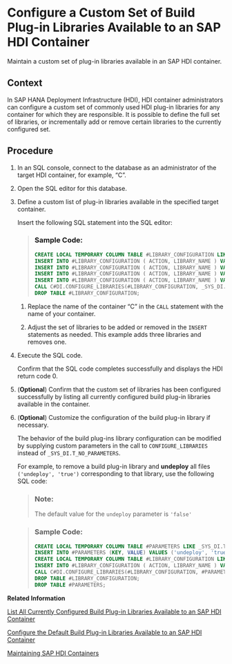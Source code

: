 <!-- loiof0557bf56f45441fb3a324a7cda07e30 -->

# Configure a Custom Set of Build Plug-in Libraries Available to an SAP HDI Container

Maintain a custom set of plug-in libraries available in an SAP HDI container.



<a name="loiof0557bf56f45441fb3a324a7cda07e30__context_zgt_z32_l1b"/>

## Context

In SAP HANA Deployment Infrastructure \(HDI\), HDI container administrators can configure a custom set of commonly used HDI plug-in libraries for any container for which they are responsible. It is possible to define the full set of libraries, or incrementally add or remove certain libraries to the currently configured set.



<a name="loiof0557bf56f45441fb3a324a7cda07e30__steps_hnw_j32_l1b"/>

## Procedure

1.  In an SQL console, connect to the database as an administrator of the target HDI container, for example, “C”.

2.  Open the SQL editor for this database.

3.  Define a custom list of plug-in libraries available in the specified target container.

    Insert the following SQL statement into the SQL editor:

    > ### Sample Code:  
    > ```sql
    > CREATE LOCAL TEMPORARY COLUMN TABLE #LIBRARY_CONFIGURATION LIKE _SYS_DI.TT_LIBRARY_CONFIGURATION;
    > INSERT INTO #LIBRARY_CONFIGURATION ( ACTION, LIBRARY_NAME ) VALUES ( 'ADD', 'com.sap.hana.di.calculationview' );
    > INSERT INTO #LIBRARY_CONFIGURATION ( ACTION, LIBRARY_NAME ) VALUES ( 'ADD', 'com.sap.hana.di.cds' );
    > INSERT INTO #LIBRARY_CONFIGURATION ( ACTION, LIBRARY_NAME ) VALUES ( 'ADD', 'com.sap.hana.di.synonym' );
    > INSERT INTO #LIBRARY_CONFIGURATION ( ACTION, LIBRARY_NAME ) VALUES ( 'REMOVE', 'com.sap.hana.di.view' );
    > CALL C#DI.CONFIGURE_LIBRARIES(#LIBRARY_CONFIGURATION, _SYS_DI.T_NO_PARAMETERS, ?, ?, ?);
    > DROP TABLE #LIBRARY_CONFIGURATION;
    > 
    > ```

    1.  Replace the name of the container “C” in the `CALL` statement with the name of your container.

    2.  Adjust the set of libraries to be added or removed in the `INSERT` statements as needed. This example adds three libraries and removes one.


4.  Execute the SQL code.

    Confirm that the SQL code completes successfully and displays the HDI return code 0.

5.  \(**Optional**\) Confirm that the custom set of libraries has been configured successfully by listing all currently configured build plug-in libraries available in the container.

6.  \(**Optional**\) Customize the configuration of the build plug-in library if necessary.

    The behavior of the build plug-ins library configuration can be modified by supplying custom parameters in the call to `CONFIGURE_LIBRARIES` instead of `_SYS_DI.T_NO_PARAMETERS`.

    For example, to remove a build plug-in library and **undeploy** all files `('undeploy', 'true')` corresponding to that library, use the following SQL code:

    > ### Note:  
    > The default value for the `undeploy` parameter is `'false'`

    > ### Sample Code:  
    > ```sql
    > CREATE LOCAL TEMPORARY COLUMN TABLE #PARAMETERS LIKE _SYS_DI.TT_PARAMETERS;
    > INSERT INTO #PARAMETERS (KEY, VALUE) VALUES ('undeploy', 'true');
    > CREATE LOCAL TEMPORARY COLUMN TABLE #LIBRARY_CONFIGURATION LIKE _SYS_DI.TT_LIBRARY_CONFIGURATION;
    > INSERT INTO #LIBRARY_CONFIGURATION ( ACTION, LIBRARY_NAME ) VALUES ( 'REMOVE', 'com.sap.hana.di.view' );
    > CALL C#DI.CONFIGURE_LIBRARIES(#LIBRARY_CONFIGURATION, #PARAMETERS, ?, ?, ?);
    > DROP TABLE #LIBRARY_CONFIGURATION;
    > DROP TABLE #PARAMETERS;
    > 
    > ```


**Related Information**  


[List All Currently Configured Build Plug-in Libraries Available to an SAP HDI Container](list-all-currently-configured-build-plug-in-li-ddb04a9.md "Display a list of all the build plug-in libraries available for use in an SAP HDI container.")

[Configure the Default Build Plug-in Libraries Available to an SAP HDI Container](configure-the-default-build-plug-in-libraries-016e9af.md "Maintain the set of plug-in libraries available by default in an SAP HDI container.")

[Maintaining SAP HDI Containers](maintaining-sap-hdi-containers-bcd6e27.md "An HDI container administrator configures and controls access to a SAP HDI container.")

